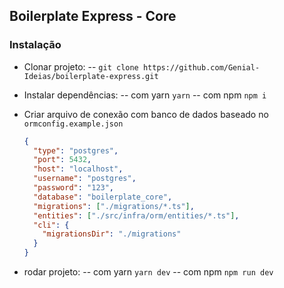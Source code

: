 ## Boilerplate Express - Core

### Instalação
- Clonar projeto:
-- ```git clone https://github.com/Genial-Ideias/boilerplate-express.git```

- Instalar dependências:
-- com yarn ```yarn```
-- com npm ```npm i```

- Criar arquivo de conexão com banco de dados baseado no ```ormconfig.example.json```
    ```json
    {
      "type": "postgres",
      "port": 5432,
      "host": "localhost",
      "username": "postgres",
      "password": "123",
      "database": "boilerplate_core",
      "migrations": ["./migrations/*.ts"],
      "entities": ["./src/infra/orm/entities/*.ts"],
      "cli": {
        "migrationsDir": "./migrations"
      }
    }
    ```

- rodar projeto:
-- com yarn ```yarn dev```
-- com npm ```npm run dev```
